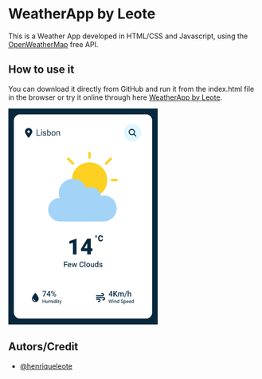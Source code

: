 # WeatherApp by Leote

This is a Weather App developed in HTML/CSS and Javascript, using the [OpenWeatherMap](https://openweathermap.org/) free API.

## How to use it

You can download it directly from GitHub and run it from the index.html file in the browser or try it online through here [WeatherApp by Leote](https://leote-weatherapp.netlify.app/).

<img src="assets/example.png" width="300" height="auto" alt="Example of the web app">

## Autors/Credit

- [@henriqueleote](https://www.github.com/henriqueleote)
